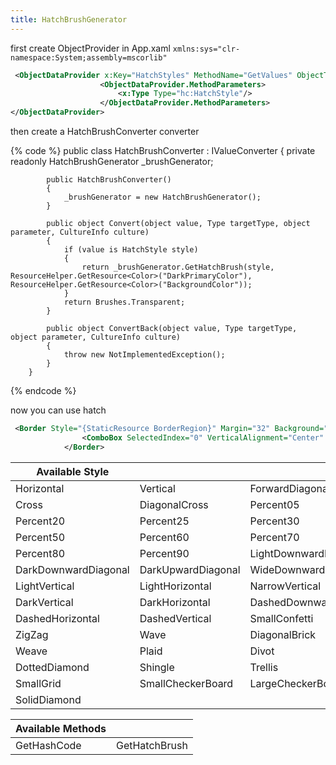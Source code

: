 ```yaml
---
title: HatchBrushGenerator
---
```


first create ObjectProvider in App.xaml
`xmlns:sys="clr-namespace:System;assembly=mscorlib"`

```xml
 <ObjectDataProvider x:Key="HatchStyles" MethodName="GetValues" ObjectType="sys:Enum">
	                <ObjectDataProvider.MethodParameters>
	                    <x:Type Type="hc:HatchStyle"/>
	                </ObjectDataProvider.MethodParameters>
</ObjectDataProvider>
```

then create a HatchBrushConverter converter

{% code %}
public class HatchBrushConverter : IValueConverter
	    {
	        private readonly HatchBrushGenerator _brushGenerator;
	
	        public HatchBrushConverter()
	        {
	            _brushGenerator = new HatchBrushGenerator();
	        }
	
	        public object Convert(object value, Type targetType, object parameter, CultureInfo culture)
	        {
	            if (value is HatchStyle style)
	            {
	                return _brushGenerator.GetHatchBrush(style, ResourceHelper.GetResource<Color>("DarkPrimaryColor"), ResourceHelper.GetResource<Color>("BackgroundColor"));
	            }
	            return Brushes.Transparent;
	        }
	
	        public object ConvertBack(object value, Type targetType, object parameter, CultureInfo culture)
	        {
	            throw new NotImplementedException();
	        }
	    }
{% endcode %}

now you can use hatch

```xml
 <Border Style="{StaticResource BorderRegion}" Margin="32" Background="{Binding SelectedValue,ElementName=ComboBoxDemo,Converter={StaticResource HatchBrushConverter}}">
	            <ComboBox SelectedIndex="0" VerticalAlignment="Center" Name="ComboBoxDemo" Width="180" ItemsSource="{Binding Source={StaticResource HatchStyles}}"/>
	        </Border>
```

| Available Style | | | |
| --------------- | ----- | ---- | --- |
| Horizontal | Vertical | ForwardDiagonal | BackwardDiagonal |
| Cross | DiagonalCross | Percent05 | Percent10 |
| Percent20 | Percent25 | Percent30 | Percent40 |
| Percent50 | Percent60 | Percent70 | Percent75 |
| Percent80 | Percent90 | LightDownwardDiagonal | LightUpwardDiagonal | 
| DarkDownwardDiagonal | DarkUpwardDiagonal | WideDownwardDiagonal | WideUpwardDiagonal| 
| LightVertical | LightHorizontal | NarrowVertical | NarrowHorizontal |
| DarkVertical | DarkHorizontal | DashedDownwardDiagonal | DashedUpwardDiagonal |
| DashedHorizontal | DashedVertical | SmallConfetti | LargeConfetti |
| ZigZag | Wave | DiagonalBrick | HorizontalBrick |
| Weave | Plaid | Divot | DottedGrid |
| DottedDiamond | Shingle | Trellis | Sphere |
| SmallGrid | SmallCheckerBoard | LargeCheckerBoard | OutlinedDiamond |
| SolidDiamond |

| Available Methods | |
| --------------- | ----- |
| GetHashCode | GetHatchBrush |